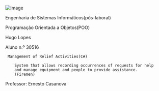 ![image](https://github.com/user-attachments/assets/e9bac288-2be1-4c96-b12c-1172d24b6450)

Engenharia de Sistemas Informáticos(pós-laboral)

Programação Orientada a Objetos(POO)
     
Hugo Lopes

Aluno n.º 30516


     
    
     Management of Relief Activities(C#) 
    
        System that allows recording occurrences of requests for help 
        and manage equipment and people to provide assistance.
        (Firemen)


    
    
Professor: Ernesto Casanova
